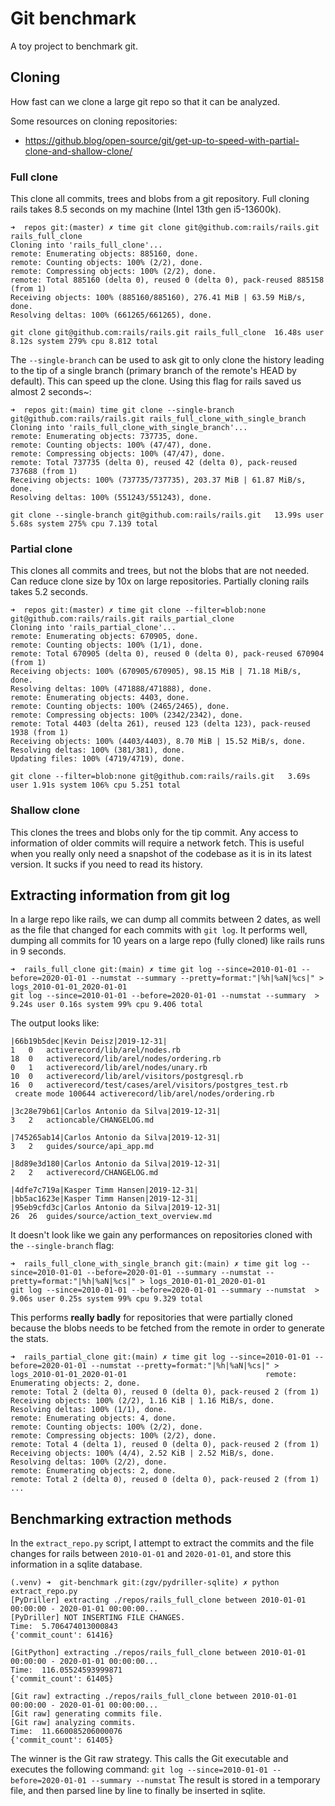 # Git benchmark
A toy project to benchmark git.

## Cloning
How fast can we clone a large git repo so that it can be analyzed.

Some resources on cloning repositories:
- https://github.blog/open-source/git/get-up-to-speed-with-partial-clone-and-shallow-clone/


### Full clone
This clone all commits, trees and blobs from a git repository.
Full cloning rails takes 8.5 seconds on my machine (Intel 13th gen i5-13600k).
```
➜  repos git:(master) ✗ time git clone git@github.com:rails/rails.git rails_full_clone
Cloning into 'rails_full_clone'...
remote: Enumerating objects: 885160, done.
remote: Counting objects: 100% (2/2), done.
remote: Compressing objects: 100% (2/2), done.
remote: Total 885160 (delta 0), reused 0 (delta 0), pack-reused 885158 (from 1)
Receiving objects: 100% (885160/885160), 276.41 MiB | 63.59 MiB/s, done.
Resolving deltas: 100% (661265/661265), done.

git clone git@github.com:rails/rails.git rails_full_clone  16.48s user 8.12s system 279% cpu 8.812 total
```

The `--single-branch` can be used to ask git to only clone the history leading to the tip of a single branch (primary branch of the remote's HEAD by default).
This can speed up the clone. Using this flag for rails saved us almost 2 seconds~:
```
➜  repos git:(main) time git clone --single-branch git@github.com:rails/rails.git rails_full_clone_with_single_branch
Cloning into 'rails_full_clone_with_single_branch'...
remote: Enumerating objects: 737735, done.
remote: Counting objects: 100% (47/47), done.
remote: Compressing objects: 100% (47/47), done.
remote: Total 737735 (delta 0), reused 42 (delta 0), pack-reused 737688 (from 1)
Receiving objects: 100% (737735/737735), 203.37 MiB | 61.87 MiB/s, done.
Resolving deltas: 100% (551243/551243), done.

git clone --single-branch git@github.com:rails/rails.git   13.99s user 5.68s system 275% cpu 7.139 total
```

### Partial clone
This clones all commits and trees, but not the blobs that are not needed. Can reduce clone size by 10x on large repositories.
Partially cloning rails takes 5.2 seconds.
```
➜  repos git:(master) ✗ time git clone --filter=blob:none git@github.com:rails/rails.git rails_partial_clone
Cloning into 'rails_partial_clone'...
remote: Enumerating objects: 670905, done.
remote: Counting objects: 100% (1/1), done.
remote: Total 670905 (delta 0), reused 0 (delta 0), pack-reused 670904 (from 1)
Receiving objects: 100% (670905/670905), 98.15 MiB | 71.18 MiB/s, done.
Resolving deltas: 100% (471888/471888), done.
remote: Enumerating objects: 4403, done.
remote: Counting objects: 100% (2465/2465), done.
remote: Compressing objects: 100% (2342/2342), done.
remote: Total 4403 (delta 261), reused 123 (delta 123), pack-reused 1938 (from 1)
Receiving objects: 100% (4403/4403), 8.70 MiB | 15.52 MiB/s, done.
Resolving deltas: 100% (381/381), done.
Updating files: 100% (4719/4719), done.

git clone --filter=blob:none git@github.com:rails/rails.git   3.69s user 1.91s system 106% cpu 5.251 total
```

### Shallow clone
This clones the trees and blobs only for the tip commit. Any access to information of older commits will require a network fetch.
This is useful when you really only need a snapshot of the codebase as it is in its latest version. It sucks if you need to read its history.

## Extracting information from git log
In a large repo like rails, we can dump all commits between 2 dates, as well as the file that changed for each commits with `git log`.
It performs well, dumping all commits for 10 years on a large repo (fully cloned) like rails runs in 9 seconds.
```
➜  rails_full_clone git:(main) ✗ time git log --since=2010-01-01 --before=2020-01-01 --numstat --summary --pretty=format:"|%h|%aN|%cs|" > logs_2010-01-01_2020-01-01
git log --since=2010-01-01 --before=2020-01-01 --numstat --summary  >   9.24s user 0.16s system 99% cpu 9.406 total
```

The output looks like:
```
|66b19b5dec|Kevin Deisz|2019-12-31|
1	0	activerecord/lib/arel/nodes.rb
18	0	activerecord/lib/arel/nodes/ordering.rb
0	1	activerecord/lib/arel/nodes/unary.rb
10	0	activerecord/lib/arel/visitors/postgresql.rb
16	0	activerecord/test/cases/arel/visitors/postgres_test.rb
 create mode 100644 activerecord/lib/arel/nodes/ordering.rb

|3c28e79b61|Carlos Antonio da Silva|2019-12-31|
3	2	actioncable/CHANGELOG.md

|745265ab14|Carlos Antonio da Silva|2019-12-31|
3	2	guides/source/api_app.md

|8d89e3d180|Carlos Antonio da Silva|2019-12-31|
2	2	activerecord/CHANGELOG.md

|4dfe7c719a|Kasper Timm Hansen|2019-12-31|
|bb5ac1623e|Kasper Timm Hansen|2019-12-31|
|95eb9cfd3c|Carlos Antonio da Silva|2019-12-31|
26	26	guides/source/action_text_overview.md
```

It doesn't look like we gain any performances on repositories cloned with the `--single-branch` flag:
```
➜  rails_full_clone_with_single_branch git:(main) ✗ time git log --since=2010-01-01 --before=2020-01-01 --summary --numstat --pretty=format:"|%h|%aN|%cs|" > logs_2010-01-01_2020-01-01
git log --since=2010-01-01 --before=2020-01-01 --summary --numstat  >   9.06s user 0.25s system 99% cpu 9.329 total
```

This performs **really badly** for repositories that were partially cloned because the blobs needs to be fetched from the remote in order to generate the stats.
```
➜  rails_partial_clone git:(main) ✗ time git log --since=2010-01-01 --before=2020-01-01 --numstat --pretty=format:"|%h|%aN|%cs|" > logs_2010-01-01_2020-01-01                               remote: Enumerating objects: 2, done.
remote: Total 2 (delta 0), reused 0 (delta 0), pack-reused 2 (from 1)
Receiving objects: 100% (2/2), 1.16 KiB | 1.16 MiB/s, done.
Resolving deltas: 100% (1/1), done.                                                                                                                                                         remote: Enumerating objects: 4, done.
remote: Counting objects: 100% (2/2), done.
remote: Compressing objects: 100% (2/2), done.
remote: Total 4 (delta 1), reused 0 (delta 0), pack-reused 2 (from 1)
Receiving objects: 100% (4/4), 2.52 KiB | 2.52 MiB/s, done.
Resolving deltas: 100% (2/2), done.
remote: Enumerating objects: 2, done.
remote: Total 2 (delta 0), reused 0 (delta 0), pack-reused 2 (from 1)
...
```

## Benchmarking extraction methods
In the `extract_repo.py` script, I attempt to extract the commits and the file changes for rails between `2010-01-01` and `2020-01-01`, and store this information in a sqlite database.
```
(.venv) ➜  git-benchmark git:(zgv/pydriller-sqlite) ✗ python extract_repo.py
[PyDriller] extracting ./repos/rails_full_clone between 2010-01-01 00:00:00 - 2020-01-01 00:00:00...
[PyDriller] NOT INSERTING FILE CHANGES.
Time:  5.706474013000843
{'commit_count': 61416}

[GitPython] extracting ./repos/rails_full_clone between 2010-01-01 00:00:00 - 2020-01-01 00:00:00...
Time:  116.05524593999871
{'commit_count': 61405}

[Git raw] extracting ./repos/rails_full_clone between 2010-01-01 00:00:00 - 2020-01-01 00:00:00...
[Git raw] generating commits file.
[Git raw] analyzing commits.
Time:  11.660085206000076
{'commit_count': 61405}
```

The winner is the Git raw strategy.
This calls the Git executable and executes the following command: `git log --since=2010-01-01 --before=2020-01-01 --summary --numstat`
The result is stored in a temporary file, and then parsed line by line to finally be inserted in sqlite.
